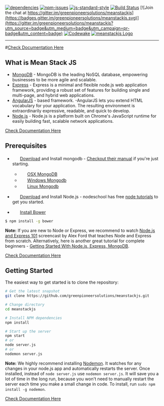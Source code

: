 [![dependencies](https://david-dm.org/greenpioneersolutions/meanstackjs.svg)](https://david-dm.org/greenpioneersolutions/meanstackjs)
[![npm-issues](https://img.shields.io/github/issues/greenpioneersolutions/meanstackjs.svg)](https://github.com/greenpioneersolutions/meanstackjs/issues)
[![js-standard-style](https://img.shields.io/badge/code%20style-standard-brightgreen.svg)](http://standardjs.com/)
[![Build Status](https://travis-ci.org/greenpioneersolutions/meanstackjs.svg?branch=master)](https://travis-ci.org/greenpioneersolutions/meanstackjs)
[![Join the chat at https://gitter.im/greenpioneersolutions/meanstackjs](https://badges.gitter.im/greenpioneersolutions/meanstackjs.svg)](https://gitter.im/greenpioneersolutions/meanstackjs?utm_source=badge&utm_medium=badge&utm_campaign=pr-badge&utm_content=badge)
[![Codewake](https://www.codewake.com/badges/codewake2.svg)](https://www.codewake.com/p/meanstackjs)
[![meanstackjs Logo](http://meanstackjs.com/images/logo/header3x.png)](http://meanstackjs.com/)

-----------------

#[Check Documentation Here](https://github.com/greenpioneersolutions/meanstackjs/wiki)

What is Mean Stack JS
-----------------

- [MongoDB](https://www.mongodb.org/) - MongoDB is the leading NoSQL database, empowering businesses to be more agile and scalable.
- [Express](http://expressjs.com/) - Express is a minimal and flexible node.js web application framework, providing a robust set of features for building single and multi-page, and hybrid web applications.
- [AngularJS](https://angularjs.org/) - based framework. -AngularJS lets you extend HTML vocabulary for your application. The resulting environment is extraordinarily expressive, readable, and quick to develop.
- [Node.js](http://www.nodejs.org/) - Node.js is a platform built on Chrome's JavaScript runtime for easily building fast, scalable network applications.

[Check Documentation Here](https://github.com/greenpioneersolutions/meanstackjs/wiki)

Prerequisites
-------------

- <img src="https://www.mongodb.com/assets/global/favicon-bf23af61025ab0705dc84c3315c67e402d30ed0cba66caff15de0d57974d58ff.ico" height="17">&nbsp; [Download](https://www.mongodb.org/downloads) and Install mongodb - <a href="https://docs.mongodb.org/manual/">Checkout their manual</a> if you're just starting.
  - <img src="http://deluge-torrent.org/images/apple-logo.gif" height="17">&nbsp; [OSX MongoDB](https://docs.mongodb.org/manual/tutorial/install-mongodb-on-os-x/)
  - <img src="http://dc942d419843af05523b-ff74ae13537a01be6cfec5927837dcfe.r14.cf1.rackcdn.com/wp-content/uploads/windows-8-50x50.jpg" height="17">&nbsp; [Windows Mongodb](https://docs.mongodb.org/manual/tutorial/install-mongodb-on-windows/)
  - <img src="https://lh5.googleusercontent.com/-2YS1ceHWyys/AAAAAAAAAAI/AAAAAAAAAAc/0LCb_tsTvmU/s46-c-k/photo.jpg" height="17">&nbsp; [Linux Mongodb](https://docs.mongodb.org/manual/administration/install-on-linux/)
- <img src="https://nodejs.org/static/apple-touch-icon.png" height="17">&nbsp; [Download](http://nodejs.org) and Install Node.js  - nodeschool has free <a href=" http://nodeschool.io/#workshoppers">node tutorials</a> to get you started.

- <img src="http://bower.io/img/bower-logo.png" height="17">&nbsp; [Install Bower](http://bower.io/)
```bash
$ npm install -g bower
```

**Note:** If you are new to Node or Express, we recommend to watch
[Node.js and Express 101](https://www.youtube.com/watch?v=BN0JlMZCtNU)
screencast by Alex Ford that teaches Node and Express from scratch. Alternatively,
here is another great tutorial for complete beginners - [Getting Started With Node.js, Express, MongoDB](http://cwbuecheler.com/web/tutorials/2013/node-express-mongo/).

[Check Documentation Here](https://github.com/greenpioneersolutions/meanstackjs/wiki)

Getting Started
---------------

The easiest way to get started is to clone the repository:

```bash
# Get the latest snapshot
git clone https://github.com/greenpioneersolutions/meanstackjs.git

# Change directory
cd meanstackjs

# Install NPM dependencies
npm install

# Start up the server
npm start
# or
node server.js
# or
nodemon server.js
```

**Note:** We highly recommend installing [Nodemon](https://github.com/remy/nodemon).
It watches for any changes in your  node.js app and automatically restarts the
server. Once installed, instead of `node server.js` use `nodemon server.js`. It will
save you a lot of time in the long run, because you won't need to manually
restart the server each time you make a small change in code. To install, run
`sudo npm install -g nodemon`.

[Check Documentation Here](https://github.com/greenpioneersolutions/meanstackjs/wiki)

[express]: <http://expressjs.com>
[AngularJS]: <http://angularjs.org>
[node.js]: <http://nodejs.org>
